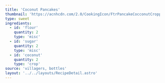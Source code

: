 ```yaml
---
title: 'Coconut Pancakes'
thumbnail: 'https://acnhcdn.com/2.0/CookingIcon/FtrPancakeCocconutCropped.png'
type: sweet
ingredients:
  - id: 'flour'
    quantity: 2
    type: 'misc'
  - id: 'sugar'
    quantity: 2
    type: 'misc'
  - id: 'coconut'
    quantity: 2
    type: 'crop'
source: 'villagers, bottles'
layout: '../../layouts/RecipeDetail.astro'
---
```

